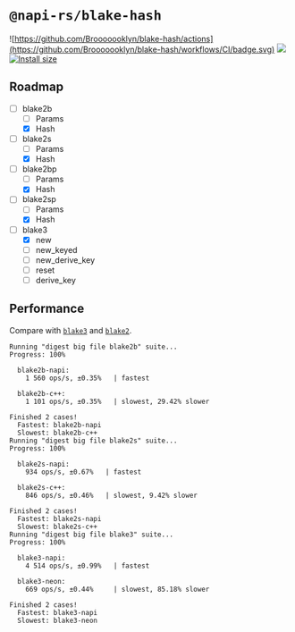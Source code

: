 # `@napi-rs/blake-hash`

![https://github.com/Brooooooklyn/blake-hash/actions](https://github.com/Brooooooklyn/blake-hash/workflows/CI/badge.svg)
![](https://img.shields.io/npm/dm/@napi-rs/blake-hash.svg?sanitize=true)
[![Install size](https://packagephobia.com/badge?p=blake-hash)](https://packagephobia.com/result?p=blake-hash)

## Roadmap

- [ ] blake2b
  - [ ] Params
  - [x] Hash
- [ ] blake2s
  - [ ] Params
  - [x] Hash
- [ ] blake2bp
  - [ ] Params
  - [x] Hash
- [ ] blake2sp
  - [ ] Params
  - [x] Hash
- [ ] blake3
  - [x] new
  - [ ] new_keyed
  - [ ] new_derive_key
  - [ ] reset
  - [ ] derive_key

## Performance

Compare with [`blake3`](https://github.com/connor4312/blake3) and [`blake2`](https://github.com/vrza/node-blake2).

```
Running "digest big file blake2b" suite...
Progress: 100%

  blake2b-napi:
    1 560 ops/s, ±0.35%   | fastest

  blake2b-c++:
    1 101 ops/s, ±0.35%   | slowest, 29.42% slower

Finished 2 cases!
  Fastest: blake2b-napi
  Slowest: blake2b-c++
Running "digest big file blake2s" suite...
Progress: 100%

  blake2s-napi:
    934 ops/s, ±0.67%   | fastest

  blake2s-c++:
    846 ops/s, ±0.46%   | slowest, 9.42% slower

Finished 2 cases!
  Fastest: blake2s-napi
  Slowest: blake2s-c++
Running "digest big file blake3" suite...
Progress: 100%

  blake3-napi:
    4 514 ops/s, ±0.99%   | fastest

  blake3-neon:
    669 ops/s, ±0.44%     | slowest, 85.18% slower

Finished 2 cases!
  Fastest: blake3-napi
  Slowest: blake3-neon
```
